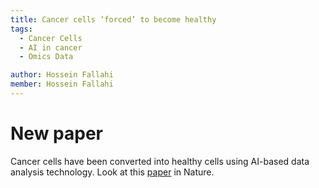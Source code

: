 ```yaml
---
title: Cancer cells ‘forced’ to become healthy
tags:
  - Cancer Cells
  - AI in cancer
  - Omics Data

author: Hossein Fallahi
member: Hossein Fallahi
---
```


# New paper 
Cancer cells have been converted into healthy cells using AI-based data analysis technology. Look at this [paper](https://www.nature.com/articles/s41586-022-05194-y) in Nature.
